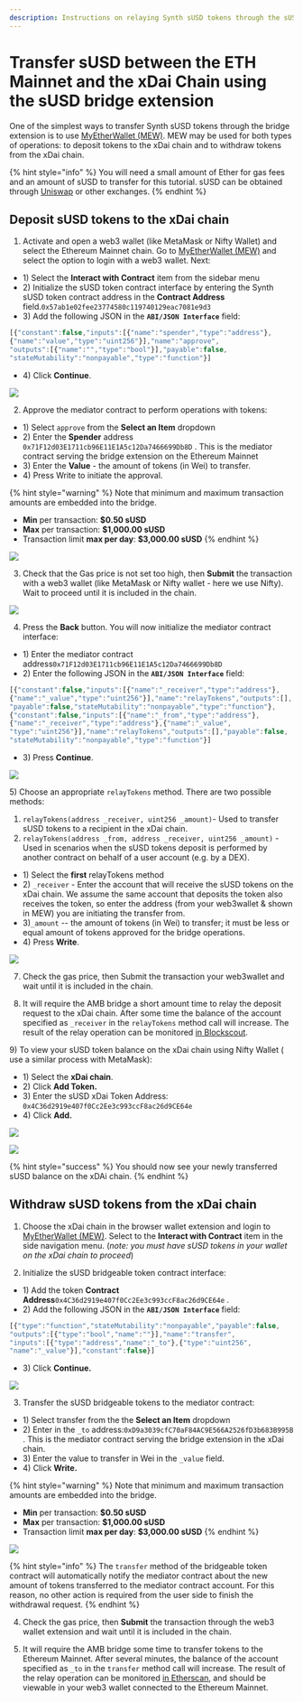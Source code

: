 ```yaml
---
description: Instructions on relaying Synth sUSD tokens through the sUSD bridge extension
---
```


# Transfer sUSD between the ETH Mainnet and the xDai Chain using the sUSD bridge extension

One of the simplest ways to transfer Synth sUSD tokens through the bridge extension is to use [MyEtherWallet \(MEW\)](https://www.myetherwallet.com/access-my-wallet). MEW may be used for both types of operations: to deposit tokens to the xDai chain and to withdraw tokens from the xDai chain.

{% hint style="info" %}
You will need a small amount of Ether for gas fees and an amount of sUSD to transfer for this tutorial. sUSD can be obtained through [Uniswap](https://uniswap.exchange/) or other exchanges.
{% endhint %}

## Deposit sUSD tokens to the xDai chain

1. Activate and open a web3 wallet \(like MetaMask or Nifty Wallet\) and select the Ethereum Mainnet chain. Go to [MyEtherWallet \(MEW\)](https://www.myetherwallet.com/access-my-wallet) and select the option to login with a web3 wallet. Next:

* 1\) Select the **Interact with Contract** item from the sidebar menu
* 2\) Initialize the sUSD token contract interface by entering the Synth sUSD token contract address in the **Contract Address** field.`0x57ab1e02fee23774580c119740129eac7081e9d3` 
* 3\) Add the following JSON in the **`ABI/JSON Interface`** field: 

```javascript
[{"constant":false,"inputs":[{"name":"spender","type":"address"},
{"name":"value","type":"uint256"}],"name":"approve",
"outputs":[{"name":"","type":"bool"}],"payable":false,
"stateMutability":"nonpayable","type":"function"}]
```

* 4\) Click **Continue**.

![](../../.gitbook/assets/susd1.png)

2. Approve the mediator contract to perform operations with tokens:

* 1\) Select `approve` from the **Select an Item** dropdown
* 2\) Enter the **Spender** address `0x71F12d03E1711cb96E11E1A5c12Da7466699Db8D` . This is the mediator contract serving the bridge extension on the Ethereum Mainnet
* 3\) Enter the **Value** - the amount of tokens \(in Wei\) to transfer.
* 4\) Press Write to initiate the approval.

{% hint style="warning" %}
Note that minimum and maximum transaction amounts are embedded into the bridge. 

* **Min** per transaction: **$0.50 sUSD**
* **Max** per transaction: **$1,000.00 sUSD**
* Transaction limit **max per day**: **$3,000.00 sUSD**
{% endhint %}

![](../../.gitbook/assets/susd2.png)

3. Check that the Gas price is not set too high, then **Submit** the transaction with a web3 wallet \(like MetaMask or Nifty wallet - here we use Nifty\). Wait to proceed until it is included in the chain.

![](../../.gitbook/assets/susd3.png)

4. Press the **Back** button. You will now initialize the mediator contract interface:

* 1\) Enter the mediator contract address`0x71F12d03E1711cb96E11E1A5c12Da7466699Db8D` 
* 2\) Enter the following JSON in the **`ABI/JSON Interface`** field:

```javascript
[{"constant":false,"inputs":[{"name":"_receiver","type":"address"},
{"name":"_value","type":"uint256"}],"name":"relayTokens","outputs":[],
"payable":false,"stateMutability":"nonpayable","type":"function"},
{"constant":false,"inputs":[{"name":"_from","type":"address"},
{"name":"_receiver","type":"address"},{"name":"_value",
"type":"uint256"}],"name":"relayTokens","outputs":[],"payable":false,
"stateMutability":"nonpayable","type":"function"}]
```

* 3\) Press **Continue**.

![](../../.gitbook/assets/susd4.png)

5\) Choose an appropriate `relayTokens` method. There are two possible methods:

1. `relayTokens(address _receiver, uint256 _amount)`- Used to transfer sUSD tokens to a recipient in the xDai chain.
2. `relayTokens(address _from, address _receiver, uint256 _amount)` - Used in scenarios when the sUSD tokens deposit is performed by another contract on behalf of a user account \(e.g. by a DEX\).

* 1\) Select the **first** relayTokens method
* 2\) `_receiver` - Enter the account that will receive the sUSD tokens on the xDai chain. We assume the same account that deposits the token also receives the token, so enter the address \(from your web3wallet & shown in MEW\) you are initiating the transfer from.
* 3\)`_amount` -- the amount of tokens \(in Wei\) to transfer; it must be less or equal amount of tokens approved for the bridge operations.
* 4\) Press **Write**.

![](../../.gitbook/assets/susd5.png)

7. Check the gas price, then Submit the transaction your web3wallet and wait until it is included in the chain.

8. It will require the AMB bridge a short amount time to relay the deposit request to the xDai chain. After some time the balance of the account specified as `_receiver` in the `relayTokens` method call will increase. The result of the relay operation can be monitored [in Blockscout](https://blockscout.com/poa/xdai/tokens/0x4c36d2919e407f0cc2ee3c993ccf8ac26d9ce64e/token_transfers).

9\) To view your sUSD token balance on the xDai chain using Nifty Wallet \( use a similar process with MetaMask\):

* 1\) Select the **xDai chain**.
* 2\) Click **Add Token.**
* 3\) Enter the sUSD xDai Token Address:  `0x4C36d2919e407f0Cc2Ee3c993ccF8ac26d9CE64e` 
* 4\) Click **Add.**

![](../../.gitbook/assets/nifty1.png)

![](../../.gitbook/assets/nifty2.png)

{% hint style="success" %}
You should now see your newly transferred sUSD balance on the xDAi chain.
{% endhint %}

## Withdraw sUSD tokens from the xDai chain

1. Choose the xDai chain in the browser wallet extension and login to [MyEtherWallet \(MEW\)](https://www.myetherwallet.com/access-my-wallet). Select to the **Interact with Contract** item in the side navigation menu. \(_note: you must have sUSD tokens in your wallet on the xDai chain to proceed_\)

2. Initialize the sUSD bridgeable token contract interface:

* 1\) Add the token **Contract Address**`0x4C36d2919e407f0Cc2Ee3c993ccF8ac26d9CE64e` .
* 2\) Add the following JSON in the **`ABI/JSON Interface`** field:

```javascript
[{"type":"function","stateMutability":"nonpayable","payable":false,
"outputs":[{"type":"bool","name":""}],"name":"transfer",
"inputs":[{"type":"address","name":"_to"},{"type":"uint256",
"name":"_value"}],"constant":false}]
```

* 3\) Click **Continue.**

![](../../.gitbook/assets/send1.png)

3. Transfer the sUSD bridgeable tokens to the mediator contract:

* 1\) Select transfer from the the **Select an Item** dropdown
* 2\) Enter in the `_to` address:`0xD9a3039cfC70aF84AC9E566A2526fD3b683B995B` . This is the  mediator contract serving the bridge extension in the xDai chain.
* 3\) Enter the value to transfer in Wei in the `_value` field.
* 4\) Click **Write.**

{% hint style="warning" %}
Note that minimum and maximum transaction amounts are embedded into the bridge. 

* **Min** per transaction: **$0.50 sUSD**
* **Max** per transaction: **$1,000.00 sUSD**
* Transaction limit **max per day**: **$3,000.00 sUSD**
{% endhint %}

![](../../.gitbook/assets/send2%20%281%29.png)

{% hint style="info" %}
The `transfer` method of the bridgeable token contract will automatically notify the mediator contract about the new amount of tokens transferred to the mediator contract account. For this reason, no other action is required from the user side to finish the withdrawal request.
{% endhint %}

4. Check the gas price, then **Submit** the transaction through the web3 wallet extension and wait until it is included in the chain.

5. It will require the AMB bridge some time to transfer tokens to the Ethereum Mainnet. After several minutes, the balance of the account specified as `_to` in the `transfer` method call will increase. The result of the relay operation can be monitored [in Etherscan](https://etherscan.io/token/0x57ab1e02fee23774580c119740129eac7081e9d3?a=0x71f12d03e1711cb96e11e1a5c12da7466699db8d), and should be viewable in your web3 wallet connected to the Ethereum Mainnet.

